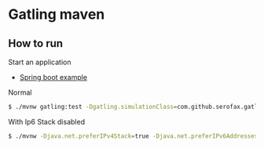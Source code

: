 # Gatling maven

## How to run
Start an application
* [Spring boot example](../spring-boot-example/README.md)

Normal
```bash
$ ./mvnw gatling:test -Dgatling.simulationClass=com.github.serofax.gatling.ProjectPerformanceSimulation
```

With Ip6 Stack disabled
```bash
$ ./mvnw -Djava.net.preferIPv4Stack=true -Djava.net.preferIPv6Addresses=false gatling:test -Dgatling.simulationClass=com.github.serofax.gatling.ProjectPerformanceSimulation
```
